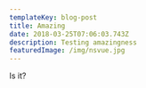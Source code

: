 ```yaml
---
templateKey: blog-post
title: Amazing
date: 2018-03-25T07:06:03.743Z
description: Testing amazingness
featuredImage: /img/nsvue.jpg
---
```

Is it?

